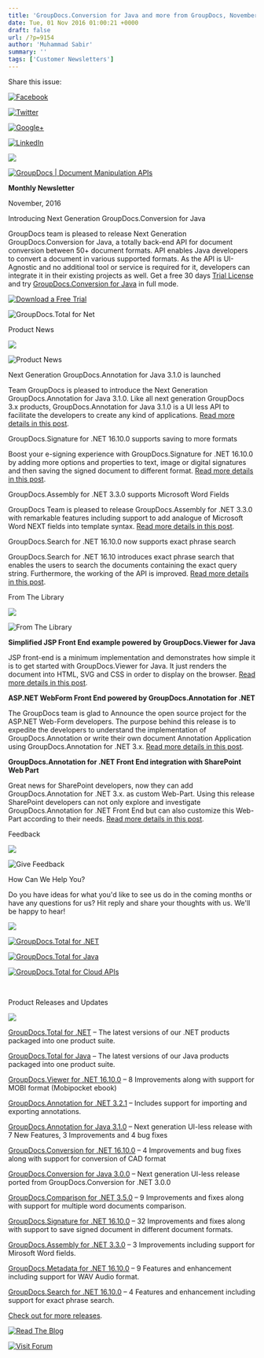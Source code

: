 ```yaml
---
title: 'GroupDocs.Conversion for Java and more from GroupDocs, November 2016'
date: Tue, 01 Nov 2016 01:00:21 +0000
draft: false
url: /?p=9154
author: 'Muhammad Sabir'
summary: ''
tags: ['Customer Newsletters']
---
```


Share this issue:

[![Facebook](http://www.aspose.com/Images/Newsletter/facebook-Icon.png)](https://web.facebook.com/GroupDocsApp/)

[![Twitter](http://www.aspose.com/Images/Newsletter/twitter-Icon.png)](https://twitter.com/GroupDocs)

[![Google+](http://www.aspose.com/Images/Newsletter/googlePlus-Icon.png)](https://plus.google.com/u/0/b/103611049630322465740/+GroupDocs/)

[![LinkedIn](http://www.aspose.com/Images/Newsletter/linkedIn-Icon.png)](https://www.linkedin.com/company/2464175)

![](http://www.aspose.com/Images/Newsletter/separator-690px.png)

[![GroupDocs | Document Manipulation APIs](http://www.groupdocs.com/email/logo-white.png)](http://www.groupdocs.com)

**Monthly Newsletter**

November, 2016

Introducing Next Generation GroupDocs.Conversion for Java

GroupDocs team is pleased to release Next Generation GroupDocs.Conversion for Java, a totally back-end API for document conversion between 50+ document formats. API enables Java developers to convert a document in various supported formats. As the API is UI-Agnostic and no additional tool or service is required for it, developers can integrate it in their existing projects as well. Get a free 30 days [Trial License](http://groupdocs.com/corporate/purchase/purchase-policies/temporary-license) and try [GroupDocs.Conversion for Java](http://www.groupdocs.com/java/document-conversion-library/) in full mode.

[![Download a Free Trial](http://www.groupdocs.com/email/oct-2016/advertActionButtons.png "Download a Free Trial")](http://www.groupdocs.com/downloads/conversion/java)

![GroupDocs.Total for Net](http://www.groupdocs.com/email/nov-2016/advertGraphics.png)

Product News

![](http://www.aspose.com/Images/Newsletter/separator-630px.png)

![Product News](http://www.aspose.com/Images/Newsletter/productNews-Icon.png)

Next Generation GroupDocs.Annotation for Java 3.1.0 is launched

Team GroupDocs is pleased to introduce the Next Generation GroupDocs.Annotation for Java 3.1.0. Like all next generation GroupDocs 3.x products, GroupDocs.Annotation for Java 3.1.0 is a UI less API to facilitate the developers to create any kind of applications. [Read more details in this post](https://blog.groupdocs.com/groupdocs-annotation-java-3-1-0-released/).

GroupDocs.Signature for .NET 16.10.0 supports saving to more formats

Boost your e-signing experience with GroupDocs.Signature for .NET 16.10.0 by adding more options and properties to text, image or digital signatures and then saving the signed document to different format. [Read more details in this post](https://blog.groupdocs.com/groupdocs-signature-for-net-16-10-0-released/).

GroupDocs.Assembly for .NET 3.3.0 supports Microsoft Word Fields

GroupDocs Team is pleased to release GroupDocs.Assembly for .NET 3.3.0 with remarkable features including support to add analogue of Microsoft Word NEXT fields into template syntax. [Read more details in this post](https://blog.groupdocs.com/groupdocs-assembly-net-3-3-0-released/).

GroupDocs.Search for .NET 16.10.0 now supports exact phrase search

GroupDocs.Search for .NET 16.10 introduces exact phrase search that enables the users to search the documents containing the exact query string. Furthermore, the working of the API is improved. [Read more details in this post](https://blog.groupdocs.com/groupdocs-search-dotnet-1610-exact-phrase-search/).

From The Library

![](http://www.aspose.com/Images/Newsletter/separator-630px.png)

![From The Library](http://www.aspose.com/Images/Newsletter/fromLibrary-Icon.png)

**Simplified JSP Front End example powered by GroupDocs.Viewer for Java**

JSP front-end is a minimum implementation and demonstrates how simple it is to get started with GroupDocs.Viewer for Java. It just renders the document into HTML, SVG and CSS in order to display on the browser. [Read more details in this post](https://blog.groupdocs.com/groupdocs-viewer-java-jsp-frontend/).

**ASP.NET WebForm Front End powered by GroupDocs.Annotation for .NET**

The GroupDocs team is glad to Announce the open source project for the ASP.NET Web-Form developers. The purpose behind this release is to expedite the developers to understand the implementation of GroupDocs.Annotation or write their own document Annotation Application using GroupDocs.Annotation for .NET 3.x. [Read more details in this post](https://blog.groupdocs.com/groupdocs-annotation-web-form-front-end-example-net-users).

**GroupDocs.Annotation for .NET Front End integration with SharePoint Web Part**

Great news for SharePoint developers, now they can add GroupDocs.Annotation for .NET 3.x. as custom Web-Part. Using this release SharePoint developers can not only explore and investigate GroupDocs.Annotation for .NET Front End but can also customize this Web-Part according to their needs. [Read more details in this post](https://blog.groupdocs.com/releasing-sharepoint-web-part-groupdocs-annotation-net/).

Feedback

![](http://www.aspose.com/Images/Newsletter/separator-630px.png)

![Give Feedback](http://www.aspose.com/Images/Newsletter/giveFeedback-Icon.png)

How Can We Help You?

Do you have ideas for what you'd like to see us do in the coming months or have any questions for us? Hit reply and share your thoughts with us. We'll be happy to hear!

![](http://www.aspose.com/Images/Newsletter/separator-630px.png)

[![GroupDocs.Total for .NET](http://www.groupdocs.com/email/sep-2016/dotNet-Icon.png)](http://www.groupdocs.com/dot-net/total-library)

[![GroupDocs.Total for Java](http://www.groupdocs.com/email/sep-2016/java-Icon.png)](http://www.groupdocs.com/java/total-library)

[![GroupDocs.Total for Cloud APIs](http://www.groupdocs.com/email/sep-2016/cloudApi-Icon.png)](http://www.groupdocs.com/cloud/total-api)

     

Product Releases and Updates

![](http://www.aspose.com/Images/Newsletter/separator-630px.png)

[GroupDocs.Total for .NET](http://www.groupdocs.com/downloads/total/net) – The latest versions of our .NET products packaged into one product suite.

[GroupDocs.Total for Java](http://www.groupdocs.com/downloads/total/java) – The latest versions of our Java products packaged into one product suite.

[GroupDocs.Viewer for .NET 16.10.0](http://www.groupdocs.com/downloads/viewer/net/new-releases/groupdocs.viewer-for-.net-16.10.0/) – 8 Improvements along with support for MOBI format (Mobipocket ebook)

[GroupDocs.Annotation for .NET 3.2.1](http://www.groupdocs.com/downloads/annotation/net/new-releases/groupdocs.annotation-for-.net-3.2.1/) – Includes support for importing and exporting annotations.

[GroupDocs.Annotation for Java 3.1.0](http://www.groupdocs.com/downloads/annotation/java/new-releases/groupdocs.annotation-for-java-3.1.0/) – Next generation UI-less release with 7 New Features, 3 Improvements and 4 bug fixes

[GroupDocs.Conversion for .NET 16.10.0](http://www.groupdocs.com/downloads/conversion/net/new-releases/groupdocs.conversion-for-.net-16.10.0/) – 4 Improvements and bug fixes along with support for conversion of CAD format

[GroupDocs.Conversion for Java 3.0.0](http://www.groupdocs.com/downloads/conversion/java/new-releases/groupdocs.conversion-for-java-3.0.0/) – Next generation UI-less release ported from GroupDocs.Conversion for .NET 3.0.0

[GroupDocs.Comparison for .NET 3.5.0](http://www.groupdocs.com/downloads/comparison/net/new-releases/groupdocs.comparison-for-.net-3.5.0/) – 9 Improvements and fixes along with support for multiple word documents comparison.

[GroupDocs.Signature for .NET 16.10.0](http://www.groupdocs.com/downloads/signature/net/new-releases/groupdocs.signature-for-.net-16.10.0/) – 32 Improvements and fixes along with support to save signed document in different document formats.

[GroupDocs.Assembly for .NET 3.3.0](http://www.groupdocs.com/downloads/assembly/net/new-releases/groupdocs.assembly-for-.net-3.3.0/) – 3 Improvements including support for Mirosoft Word fields.

[GroupDocs.Metadata for .NET 16.10.0](http://www.groupdocs.com/downloads/metadata/net/new-releases/groupdocs.metadata-for-.net-16.10.0/) – 9 Features and enhancement including support for WAV Audio format.

[GroupDocs.Search for .NET 16.10.0](http://www.groupdocs.com/downloads/search/net/new-releases/groupdocs.search-for-.net-16.10.0/) – 4 Features and enhancement including support for exact phrase search.

[Check out for more releases](http://www.groupdocs.com/downloads).

[![Read The  Blog](http://www.aspose.com/Images/Newsletter/readBlog-ActionButton.png)](https://blog.groupdocs.com/)

[![Visit Forum](http://www.aspose.com/Images/Newsletter/visitForum-ActionButton.png)](http://www.groupdocs.com/Community/Forums/Default.aspx)



